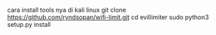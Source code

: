 cara install tools nya di kali linux
git clone https://github.com/ryndsopan/wifi-limit.git
cd evillimiter
sudo python3 setup.py install
